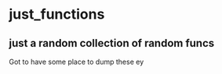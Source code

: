 # just_functions

## just a random collection of random funcs

Got to have some place to dump these ey
